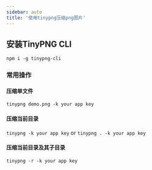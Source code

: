 ```yaml
---
sidebar: auto
title: '使用tinypng压缩png图片'
---
```


## 安装TinyPNG CLI

`npm i -g tinypng-cli`

### 常用操作

#### 压缩单文件

`tinypng demo.png -k your app key`

#### 压缩当前目录

`tinypng -k your app key` or `tinypng . -k your app key`

#### 压缩当前目录及其子目录

`tinypng -r -k your app key`

